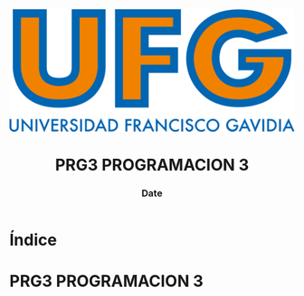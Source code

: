<!-- title: PRG3 PROGRAMACION 3 -->

<link rel="stylesheet" href="../../static/style.css">

<script defer src="../../static/script.js"></script>

<header>

<img src="../../static/logo.png">

# PRG3 PROGRAMACION 3 <!-- omit in toc -->

### Date <!-- omit in toc -->

</header>

<toc>

# Índice <!-- omit in toc -->

</toc>

# PRG3 PROGRAMACION 3

